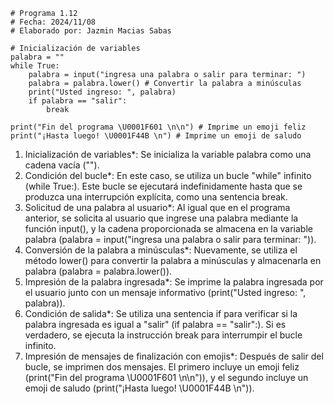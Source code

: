 ```
# Programa 1.12 
# Fecha: 2024/11/08
# Elaborado por: Jazmin Macias Sabas

# Inicialización de variables
palabra = ""
while True:
    palabra = input("ingresa una palabra o salir para terminar: ")
    palabra = palabra.lower() # Convertir la palabra a minúsculas
    print("Usted ingreso: ", palabra)
    if palabra == "salir":
        break

print("Fin del programa \U0001F601 \n\n") # Imprime un emoji feliz 
print("¡Hasta luego! \U0001F44B \n") # Imprime un emoji de saludo
```
1. Inicialización de variables*: Se inicializa la variable palabra como una cadena vacía ("").
2. Condición del bucle*: En este caso, se utiliza un bucle "while" infinito (while True:). Este bucle se ejecutará indefinidamente hasta que se produzca una interrupción explícita, como una sentencia break.
3. Solicitud de una palabra al usuario*: Al igual que en el programa anterior, se solicita al usuario que ingrese una palabra mediante la función input(), y la cadena proporcionada se almacena en la variable palabra (palabra = input("ingresa una palabra o salir para terminar: ")).
4. Conversión de la palabra a minúsculas*: Nuevamente, se utiliza el método lower() para convertir la palabra a minúsculas y almacenarla en palabra (palabra = palabra.lower()).
5. Impresión de la palabra ingresada*: Se imprime la palabra ingresada por el usuario junto con un mensaje informativo (print("Usted ingreso: ", palabra)).
6. Condición de salida*: Se utiliza una sentencia if para verificar si la palabra ingresada es igual a "salir" (if palabra == "salir":). Si es verdadero, se ejecuta la instrucción break para interrumpir el bucle infinito.
7. Impresión de mensajes de finalización con emojis*: Después de salir del bucle, se imprimen dos mensajes. El primero incluye un emoji feliz (print("Fin del programa \U0001F601 \n\n")), y el segundo incluye un emoji de saludo (print("¡Hasta luego! \U0001F44B \n")).
